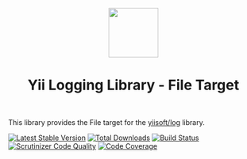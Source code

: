 <p align="center">
    <a href="https://github.com/yiisoft" target="_blank">
        <img src="https://avatars0.githubusercontent.com/u/993323" height="100px">
    </a>
    <h1 align="center">Yii Logging Library - File Target</h1>
    <br>
</p>

This library provides the File target for the [yiisoft/log] library.

[yiisoft/log]: https://github.com/yiisoft/log

[![Latest Stable Version](https://poser.pugx.org/yiisoft/log-target-file/v/stable.png)](https://packagist.org/packages/yiisoft/log-target-file)
[![Total Downloads](https://poser.pugx.org/yiisoft/log-target-file/downloads.png)](https://packagist.org/packages/yiisoft/log-target-file)
[![Build Status](https://travis-ci.org/yiisoft/log-target-file.svg?branch=master)](https://travis-ci.org/yiisoft/log-target-file)
[![Scrutinizer Code Quality](https://scrutinizer-ci.com/g/yiisoft/log-target-file/badges/quality-score.png?b=master)](https://scrutinizer-ci.com/g/yiisoft/log-target-file/?branch=master)
[![Code Coverage](https://scrutinizer-ci.com/g/yiisoft/log-target-file/badges/coverage.png?b=master)](https://scrutinizer-ci.com/g/yiisoft/log-target-file/?branch=master)
